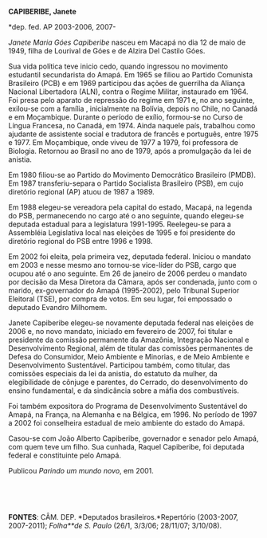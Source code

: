 **CAPIBERIBE, Janete**

\*dep. fed. AP 2003-2006, 2007-

*Janete Maria Góes Capiberibe* nasceu em Macapá no dia 12 de maio de
1949, filha de Lourival de Góes e de Alzira Del Castilo Góes.

Sua vida política teve inicio cedo, quando ingressou no movimento
estudantil secundarista do Amapá. Em 1965 se filiou ao Partido Comunista
Brasileiro (PCB) e em 1969 participou das ações de guerrilha da Aliança
Nacional Libertadora (ALN), contra o Regime Militar, instaurado em 1964.
Foi presa pelo aparato de repressão do regime em 1971 e, no ano
seguinte, exilou-se com a família , inicialmente na Bolívia, depois no
Chile, no Canadá e em Moçambique. Durante o período de exílio, formou-se
no Curso de Língua Francesa, no Canadá, em 1974. Ainda naquele país,
trabalhou como ajudante de assistente social e tradutora de francês e
português, entre 1975 e 1977. Em Moçambique, onde viveu de 1977 a 1979,
foi professora de Biologia. Retornou ao Brasil no ano de 1979, após a
promulgação da lei de anistia.

Em 1980 filiou-se ao Partido do Movimento Democrático Brasileiro (PMDB).
Em 1987 transferiu-separa o Partido Socialista Brasileiro (PSB), em cujo
diretório regional (AP) atuou de 1987 a 1989.

Em 1988 elegeu-se vereadora pela capital do estado, Macapá, na legenda
do PSB, permanecendo no cargo até o ano seguinte, quando elegeu-se
deputada estadual para a legislatura 1991-1995. Reelegeu-se para a
Assembléia Legislativa local nas eleições de 1995 e foi presidente do
diretório regional do PSB entre 1996 e 1998.

Em 2002 foi eleita, pela primeira vez, deputada federal. Iniciou o
mandato em 2003 e nesse mesmo ano tornou-se vice-líder do PSB, cargo que
ocupou até o ano seguinte. Em 26 de janeiro de 2006 perdeu o mandato por
decisão da Mesa Diretora da Câmara, após ser condenada, junto com o
marido, ex-governador do Amapá (1995-2002), pelo Tribunal Superior
Eleitoral (TSE), por compra de votos. Em seu lugar, foi empossado o
deputado Evandro Milhomem.

Janete Capiberibe elegeu-se novamente deputada federal nas eleições de
2006 e, no novo mandato, iniciado em fevereiro de 2007, foi titular e
presidente da comissão permanente da Amazônia, Integração Nacional e
Desenvolvimento Regional, além de titular das comissões permanentes de
Defesa do Consumidor, Meio Ambiente e Minorias, e de Meio Ambiente e
Desenvolvimento Sustentável. Participou também, como titular, das
comissões especiais da lei da anistia, do estatuto da mulher, da
elegibilidade de cônjuge e parentes, do Cerrado, do desenvolvimento do
ensino fundamental, e da sindicância sobre a máfia dos combustíveis.

Foi também expositora do Programa de Desenvolvimento Sustentável do
Amapá, na França, na Alemanha e na Bélgica, em 1996. No período de 1997
a 2002 foi conselheira estadual de meio ambiente do estado do Amapá.

Casou-se com João Alberto Capiberibe, governador e senador pelo Amapá,
com quem teve um filho. Sua cunhada, Raquel Capiberibe, foi deputada
federal e constituinte pelo Amapá.

Publicou *Parindo um mundo novo*, em 2001.

 

 

**FONTES**: CÂM. DEP. *Deputados brasileiros.*Repertório (2003-2007,
2007-2011); *Folha**de S. Paulo* (26/1, 3/3/06; 28/11/07; 3/10/08).
